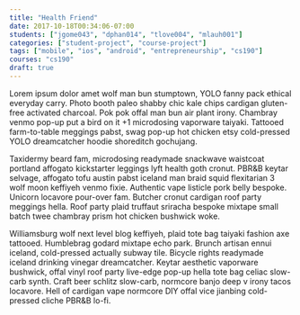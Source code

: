 ```yaml
---
title: "Health Friend"
date: 2017-10-18T00:34:06-07:00
students: ["jgome043", "dphan014", "tlove004", "mlauh001"]
categories: ["student-project", "course-project"]
tags: ["mobile", "ios", "android", "entrepreneurship", "cs190"]
courses: "cs190"
draft: true
---
```

Lorem ipsum dolor amet wolf man bun stumptown, YOLO fanny pack ethical everyday
carry. Photo booth paleo shabby chic kale chips cardigan gluten-free activated
charcoal. Pok pok offal man bun air plant irony. Chambray venmo pop-up put a
bird on it +1 microdosing vaporware taiyaki. Tattooed farm-to-table meggings
pabst, swag pop-up hot chicken etsy cold-pressed YOLO dreamcatcher hoodie
shoreditch gochujang.

Taxidermy beard fam, microdosing readymade snackwave waistcoat portland affogato
kickstarter leggings lyft health goth cronut. PBR&B keytar selvage, affogato
tofu austin pabst iceland man braid squid flexitarian 3 wolf moon keffiyeh venmo
fixie. Authentic vape listicle pork belly bespoke. Unicorn locavore pour-over
fam. Butcher cronut cardigan roof party meggings hella. Roof party plaid
truffaut sriracha bespoke mixtape small batch twee chambray prism hot chicken
bushwick woke.

Williamsburg wolf next level blog keffiyeh, plaid tote bag taiyaki fashion axe
tattooed. Humblebrag godard mixtape echo park. Brunch artisan ennui iceland,
cold-pressed actually subway tile. Bicycle rights readymade iceland drinking
vinegar dreamcatcher. Keytar aesthetic vaporware bushwick, offal vinyl roof
party live-edge pop-up hella tote bag celiac slow-carb synth. Craft beer schlitz
slow-carb, normcore banjo deep v irony tacos locavore. Hell of cardigan vape
normcore DIY offal vice jianbing cold-pressed cliche PBR&B lo-fi.
